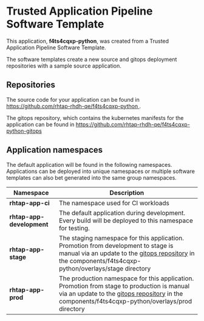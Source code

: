 # Trusted Application Pipeline Software Template

This application, **f4ts4cqxp-python**, was created from a Trusted Application Pipeline Software Template.

The software templates create a new source and gitops deployment repositories with a sample source application. 

## Repositories

The source code for your application can be found in [https://github.com/rhtap-rhdh-qe/f4ts4cqxp-python ](https://github.com/rhtap-rhdh-qe/f4ts4cqxp-python ).
 
The gitops repository, which contains the kubernetes manifests for the application can be found in 
[https://github.com/rhtap-rhdh-qe/f4ts4cqxp-python-gitops ](https://github.com/rhtap-rhdh-qe/f4ts4cqxp-python-gitops ) 

## Application namespaces 

The default application will be found in the following namespaces. Applications can be deployed into unique namespaces or multiple software templates can also bet generated into the same group namespaces.  

|  Namespace   |  Description   |  
| -------- | -------- |
| **rhtap-app-ci** | The namespace used for CI workloads |
| **rhtap-app-development** | The default application during development. Every build will be deployed to this namespace for testing. |
| **rhtap-app-stage** | The staging namespace for this application. Promotion from development to stage is manual via an update to the [gitops repository](https://github.com/rhtap-rhdh-qe/f4ts4cqxp-python-gitops ) in the components/f4ts4cqxp-python/overlays/stage directory |
| **rhtap-app-prod** | The production namespace for this application. Promotion from stage to production is manual via an update to the [gitops repository](https://github.com/rhtap-rhdh-qe/f4ts4cqxp-python-gitops ) in the components/f4ts4cqxp-python/overlays/prod directory |